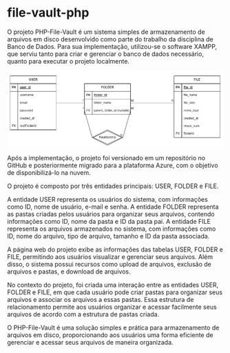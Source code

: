 # file-vault-php
O projeto PHP-File-Vault é um sistema simples de armazenamento de arquivos em disco desenvolvido como parte do trabalho da disciplina de Banco de Dados. 
Para sua implementação, utilizou-se o software XAMPP, que serviu tanto para criar e gerenciar o banco de dados necessário, quanto para executar o projeto localmente.

![](https://github.com/gabrielgollo/php-file-vault/blob/main/ER-file-vault.png)


Após a implementação, o projeto foi versionado em um repositório no GitHub e posteriormente migrado para a plataforma Azure, com o objetivo de disponibilizá-lo na nuvem.

O projeto é composto por três entidades principais: USER, FOLDER e FILE. 

A entidade USER representa os usuários do sistema, com informações como ID, nome de usuário, e-mail e senha. A entidade FOLDER representa as pastas criadas pelos usuários para organizar seus arquivos, contendo informações como ID, nome da pasta e ID da pasta pai. A entidade FILE representa os arquivos armazenados no sistema, com informações como ID, nome do arquivo, tipo de arquivo, tamanho e ID da pasta associada.

A página web do projeto exibe as informações das tabelas USER, FOLDER e FILE, permitindo aos usuários visualizar e gerenciar seus arquivos. Além disso, o sistema possui recursos como upload de arquivos, exclusão de arquivos e pastas, e download de arquivos.

No contexto do projeto, foi criada uma interação entre as entidades USER, FOLDER e FILE, em que cada usuário pode criar pastas para organizar seus arquivos e associar os arquivos a essas pastas. Essa estrutura de relacionamento permite aos usuários organizar e acessar facilmente seus arquivos de acordo com a estrutura de pastas criada.

O PHP-File-Vault é uma solução simples e prática para armazenamento de arquivos em disco, proporcionando aos usuários uma forma eficiente de gerenciar e acessar seus arquivos de maneira organizada.